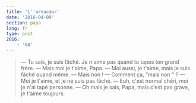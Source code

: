 ```yaml
---
title: 'L''arnacœur'
date: '2016-04-09'
section: papa
lang: fr
type: post
2016:
    - '04'
---
```


> — Tu sais, je suis fâché. Je n'aime pas quand tu tapes ton grand frère.
> — Mais moi je t'aime, Papa.
> — Moi aussi, je t'aime, mais je suis fâché quand même.
> — Mais non !
> — Comment ça, "mais non " ?
> — Moi je t'aime, et je ne suis pas fâché.
> — Euh, c'est normal chéri, moi je n'ai tapé personne.
> — Oh mais je sais, Papa, mais c'est pas grave, je t'aime toujours.
